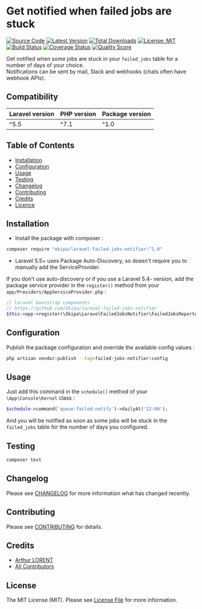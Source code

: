 # Get notified when failed jobs are stuck

[![Source Code](https://img.shields.io/badge/source-okipa/laravel--failed--jobs--notifier-blue.svg)](https://github.com/Okipa/laravel-failed-jobs-notifier)
[![Latest Version](https://img.shields.io/github/release/okipa/laravel-failed-jobs-notifier.svg?style=flat-square)](https://github.com/Okipa/laravel-failed-jobs-notifier/releases)
[![Total Downloads](https://img.shields.io/packagist/dt/okipa/laravel-failed-jobs-notifier.svg?style=flat-square)](https://packagist.org/packages/okipa/laravel-failed-jobs-notifier)
[![License: MIT](https://img.shields.io/badge/License-MIT-blue.svg)](https://opensource.org/licenses/MIT)
[![Build Status](https://travis-ci.org/Okipa/laravel-failed-jobs-notifier.svg?branch=master)](https://travis-ci.org/Okipa/laravel-failed-jobs-notifier)
[![Coverage Status](https://coveralls.io/repos/github/Okipa/laravel-failed-jobs-notifier/badge.svg?branch=master)](https://coveralls.io/github/Okipa/laravel-failed-jobs-notifier?branch=master)
[![Quality Score](https://img.shields.io/scrutinizer/g/Okipa/laravel-failed-jobs-notifier.svg?style=flat-square)](https://scrutinizer-ci.com/g/Okipa/laravel-failed-jobs-notifier/?branch=master)

Get notified when some jobs are stuck in your `failed_jobs` table for a number of days of your choice.  
Notifications can be sent by mail, Slack and webhooks (chats often have webhook APIs).  

## Compatibility

| Laravel version | PHP version | Package version |
|---|---|---|
| ^5.5 | ^7.1 | ^1.0 |

## Table of Contents
- [Installation](#installation)
- [Configuration](#configuration)
- [Usage](#usage)
- [Testing](#testing)
- [Changelog](#changelog)
- [Contributing](#contributing)
- [Credits](#credits)
- [Licence](#license)

## Installation

- Install the package with composer :

```bash
composer require "okipa/laravel-failed-jobs-notifier:^1.0"
```

- Laravel 5.5+ uses Package Auto-Discovery, so doesn't require you to manually add the ServiceProvider.

If you don't use auto-discovery or if you use a Laravel 5.4- version, add the package service provider in the `register()` method from your `app/Providers/AppServiceProvider.php` :
```php
// laravel bootstrap components
// https://github.com/Okipa/laravel-failed-jobs-notifier
$this->app->register(\Okipa\LaravelFailedJobsNotifier\FailedJobsReporterServiceProvider::class);
```

## Configuration
  
Publish the package configuration and override the available config values : 

```bash
php artisan vendor:publish --tag=failed-jobs-notifier:config
```

## Usage

Just add this command in the `schedule()` method of your `\App\Console\Kernel` class :

```php
$schedule->command('queue:failed:notify')->dailyAt('12:00');
```

And you will be notified as soon as some jobs will be stuck in the `failed_jobs` table for the number of days you configured.

## Testing

``` bash
composer test
```

## Changelog

Please see [CHANGELOG](CHANGELOG.md) for more information what has changed recently.

## Contributing

Please see [CONTRIBUTING](CONTRIBUTING.md) for details.

## Credits

- [Arthur LORENT](https://github.com/okipa)
- [All Contributors](../../contributors)

## License

The MIT License (MIT). Please see [License File](LICENSE.md) for more information.
